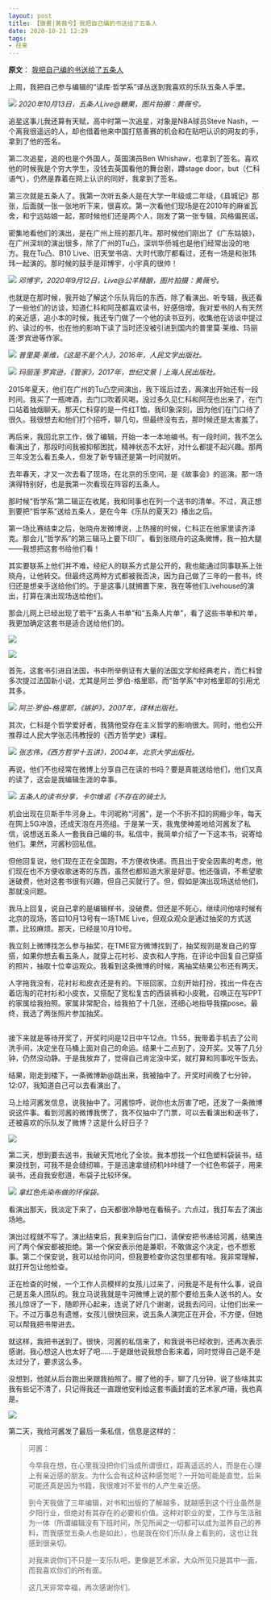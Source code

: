 ```yaml
---
layout: post
title: 【做書|黄薇兮】我把自己编的书送给了五条人
date: 2020-10-21 12:29
tags:
- 往来
---
```

**原文**：
[我把自己编的书送给了五条人](https://mp.weixin.qq.com/s/Iptf-9Q5yqXJYda3lWvEfg)

上周，我把自己参与编辑的“读库·哲学系”译丛送到我喜欢的乐队五条人手里。  

  

![](https://mmbiz.qpic.cn/mmbiz_jpg/kNOvDY2Zsng8NwvuBKkicWhWmRaBybOda6DtJXAnB4mkuX5JCs1Qib6LrHDeqULoVceV33QZD0Q1MFgibzlicJzdJQ/640?wx_fmt=jpeg&tp=webp&wxfrom=5&wx_lazy=1&wx_co=1)
*2020年10月13日，五条人Live@糖果，图片拍摄：黄薇兮。*

  

追星这事儿我还算有天赋，高中时第一次追星，对象是NBA球员Steve Nash，一个离我很遥远的人，却也借着他来中国打慈善赛的机会和在贴吧认识的网友的手，拿到了他的签名。

  

第二次追星，追的也是个外国人，英国演员Ben Whishaw，也拿到了签名。喜欢他的时候我是个穷大学生，没钱去英国看他的舞台剧，蹲stage door，but（仁科语气），仍然是靠着在网上认识的同好，我拿到了签名。

  

第三次就是五条人了。我第一次听五条人是在大学一年级或二年级，《县城记》那张，后面就一张一张地听下来，很喜欢。第一次看他们现场是在2010年的麻雀瓦舍，和宁远姑娘一起，那时候他们还是两个人，刚发了第一张专辑，风格偏民谣。

  

密集地看他们的演出，是在广州上班的那几年。那时候他们刚出了《广东姑娘》，在广州深圳的演出很多，除了广州的Tu凸，深圳华侨城也是他们经常出没的地方。我在Tu凸、B10 Live、旧天堂书店、大时代歌厅都看过，还有一场是和张玮玮一起演的。那时候的鼓手是邓博宇，小宇真的很帅！

  

![](https://mmbiz.qpic.cn/mmbiz_jpg/kNOvDY2ZsngnB7fkcW3jgQH1mY4eATgpmxDZZliaOf7ZUL25EYMe5oZ3NlYmpK3EIVCMPpACo8jEaW04icKVcXEA/640?wx_fmt=jpeg&tp=webp&wxfrom=5&wx_lazy=1&wx_co=1)
*邓博宇，2020年9月12日，Live@公羊精酿，图片拍摄：黄薇兮。*

  

也就是在那时候，我开始了解这个乐队背后的东西，除了看演出、听专辑，我还看了一些他们的访谈，知道仁科和阿茂都喜欢读书，好感倍增。我对爱书的人有天然的亲近感，追小本的时候，我还专门做了一个他的读书豆列，收集他在访谈中提过的、读过的书，也在他的影响下读了当时还没被引进到国内的普里莫·莱维、玛丽莲·罗宾逊等作家。

  

![](https://mmbiz.qpic.cn/mmbiz_jpg/kNOvDY2Zsng8NwvuBKkicWhWmRaBybOdabRsDnoILenORJWeRgGgd6agAFPBuBSjib6xA7eYlxFTYQLL4vUWpV3w/640?wx_fmt=jpeg&tp=webp&wxfrom=5&wx_lazy=1&wx_co=1)
*普里莫·莱维，《这是不是个人》，2016年，人民文学出版社。*

  

![](https://mmbiz.qpic.cn/mmbiz_jpg/kNOvDY2Zsng8NwvuBKkicWhWmRaBybOdaAxibtgJOibCnBBVCvxSzhN3wSllM52U6HfbSrKXo1icjz3a3Q6iahfEWQw/640?wx_fmt=jpeg&tp=webp&wxfrom=5&wx_lazy=1&wx_co=1)
*玛丽莲·罗宾逊，《管家》，2017年，世纪文景丨上海人民出版社。*

  

2015年夏天，他们在广州的Tu凸空间演出，我下班后过去，离演出开始还有一段时间。我买了一瓶啤酒，去门口吹着风喝，没过多久见仁科和阿茂也出来了，在门口站着抽烟聊天。那天仁科穿的是一件红T恤，我印象深刻，因为他们在门口待了很久。我很想去和他们打个招呼，聊几句，但最终没有去，那时候还是太害羞了。

  

再后来，我回北京工作，做了编辑，开始一本一本地编书。有一段时间，我不怎么看演出了，那段时间我被抑郁困扰，精神状态不太好，对什么都提不起兴趣。那两三年没怎么看五条人，但发了新专辑还是第一时间就听。

  

去年春天，才又一次去看了现场，在北京的乐空间，是《故事会》的巡演。那一场演得特别好，也是我第一次看现在阵容的五条人。

  

那时候“哲学系”第二辑正在收尾，我和同事也在列一个送书的清单。不过，真正想到要把“哲学系”送给五条人，是在今年《乐队的夏天2》播出之后。

  

第一场比赛结束之后，张晓舟发微博说，上热搜的时候，仁科正在他家里读齐泽克。那会儿“哲学系”的第三辑马上要下印厂。看到张晓舟的这条微博，我一拍大腿——我想把这套书给他们看！

  

其实要联系上他们并不难，经纪人的联系方式是公开的，我也能通过同事联系上张晓舟，让他转交。但最终这两种方式都被我否决，因为自己做了三年的一套书，终归还是想亲手送给他们的。于是这事儿就搁置下来，我在等他们Livehouse的演出，打算在演出现场送给他们。

  

那会儿网上已经出现了若干“五条人书单”和“五条人片单”，看了这些书单和片单，我更加确定这套书是适合送给他们的。

  

![](https://mmbiz.qpic.cn/mmbiz_jpg/kNOvDY2Zsng8NwvuBKkicWhWmRaBybOdaIOnX73wXjNWYn80Zq9icWsicXMHPGo5NzPlfP1LicialDLWa3Vg4dSeRxQ/640?wx_fmt=jpeg&tp=webp&wxfrom=5&wx_lazy=1&wx_co=1)

  

![](https://mmbiz.qpic.cn/mmbiz_jpg/kNOvDY2Zsng8NwvuBKkicWhWmRaBybOda5iayE3voLApjxBWt0SuibmicCVfy9cmBzZqYKMapGKiaTAmSFv9ZDvrB0g/640?wx_fmt=jpeg&tp=webp&wxfrom=5&wx_lazy=1&wx_co=1)

  

首先，这套书引进自法国，书中所举例证有大量的法国文学和经典老片，而仁科曾多次提过法国新小说，尤其是阿兰·罗伯-格里耶，而“哲学系”中对格里耶的引用尤其多。

  

![](https://mmbiz.qpic.cn/mmbiz_png/kNOvDY2Zsng8NwvuBKkicWhWmRaBybOdaQ6PviauqQCoPuu11h3TkYt1icxXuuakMxkYiaw5fIVEQHpmQPfibvMbwAA/640?wx_fmt=png&tp=webp&wxfrom=5&wx_lazy=1&wx_co=1)
*阿兰·罗伯-格里耶，《嫉妒》，2007年，译林出版社。*

  

其次，仁科是个哲学爱好者，我猜他受存在主义哲学的影响很大。同时，他也公开推荐过人民大学张志伟教授的《西方哲学史》课程。

  

![](https://mmbiz.qpic.cn/mmbiz_jpg/kNOvDY2Zsng8NwvuBKkicWhWmRaBybOdayzTY52Qj19zAu6UyesSiaUrPUAPQwhzfVzficzic6XmvQ2JvxEzuvcWibQ/640?wx_fmt=jpeg&tp=webp&wxfrom=5&wx_lazy=1&wx_co=1)
*张志伟，《西方哲学十五讲》，2004年，北京大学出版社。*

  

再说，他们不也经常在微博上分享自己在读的书吗？要是真能送给他们，他们又真的读了，这会是我编辑生涯的幸事。

  

![](https://mmbiz.qpic.cn/mmbiz_png/kNOvDY2Zsng8NwvuBKkicWhWmRaBybOdaXGvRdcVzN5Ive4OauI9jBgp7GwyIIDZybZoUnqOsMBKWHl3ichC3btQ/640?wx_fmt=png&tp=webp&wxfrom=5&wx_lazy=1&wx_co=1)
*五条人的读书分享，卡尔维诺《不存在的骑士》。*

  

机会出现在贝斯手牛河身上。牛河昵称“河酱”，是一个不折不扣的网瘾少年，每天在网上5G冲浪，还成天泡在月亮组。于是某一天，我鬼使神差地给河酱发了私信，说想送五条人一套我自己编的书。私信中，我简单介绍了一下这本书，说寄给他们。果然，河酱秒回私信。

  

但他回复说，他们现在正在全国跑，不方便收快递。而且出于安全因素的考虑，他们现在也不方便收歌迷寄的东西，虽然也都知道大家是好意。他还强调，不希望歌迷破费，他对这套书很有兴趣，但自己买就行了。但，假如是演出现场送给他们，那就没问题。

  

我马上回复，说自己拿的是编辑样书，没破费。但还是不死心，继续问他啥时候有北京的现场，答曰10月13号有一场TME Live，但观众观众是通过抽奖的方式送票，比较麻烦。那天，已经是10月10号。

  

我立刻上微博找怎么参与抽奖，在TME官方微博找到了，抽奖规则是发自己的穿搭，如果你想去看五条人，就穿上花衬衫、皮衣和人字拖，在评论中回复自己穿搭的照片，抽取十位幸运观众。我看到这条微博的时候，离抽奖结果公布还有两天。

  

人字拖我没有，花衬衫和皮衣还是有的。下班回家，立刻开始打扮，找出一件在古着店淘的花衬衫和小皮衣，又搭配了宽松复古的西装裤和小皮靴，召唤正在写PPT的家属给我拍照。家属非常配合，给我拍了十几张，还细心地指导我摆pose。最终，我选了两张照片参加抽奖。

  

![](data:image/gif;base64,iVBORw0KGgoAAAANSUhEUgAAAAEAAAABCAYAAAAfFcSJAAAADUlEQVQImWNgYGBgAAAABQABh6FO1AAAAABJRU5ErkJggg==)

  

接下来就是等待开奖了，开奖时间是12日中午12点。11:55，我带着手机去了公司洗手间，决定坐在马桶上面对自己的命运。结果十二点到了，没开奖。又等了几分钟，仍然没动静。于是我放弃了，觉得自己肯定没中奖，就打算和同事吃午饭去。

  

结果，刚走到楼下，一条微博新@跳出来，我被抽中了。开奖时间晚了七分钟，12:07，我知道自己可以去看演出了。

  

马上给河酱发信息，说我抽中了。河酱惊呼，说你也太厉害了吧，还发了一条微博说这件事。看到河酱的微博我愣了，我不仅抽中了门票，可以去看演出和送书了，还被喜欢的乐队发了微博？这是什么好日子？

  

![](https://mmbiz.qpic.cn/mmbiz_jpg/kNOvDY2Zsnhvuj3oVHT0jnEpUxoU64LjnfYBBdTmOg6YpxNxngxaCLC13JgPFom44JfyLo9DXtiaOqGP6qBGficQ/640?wx_fmt=jpeg&tp=webp&wxfrom=5&wx_lazy=1&wx_co=1)

  

第二天，想到要去送书，我破天荒地化了全妆。我本想找一个红色塑料袋装书，结果没找到，可我不是会缝纫嘛，于是迅速拿缝纫机咔咔缝了一个红色布袋子，用来装书，还自我安慰道，布袋子比较环保。

  

![](https://mmbiz.qpic.cn/mmbiz_jpg/kNOvDY2Zsng8NwvuBKkicWhWmRaBybOdaRiaPqudBY8otruKoOyH9yhCpzl48icb3bRpnibsMo58SoiaF1lMcricVBvg/640?wx_fmt=jpeg&tp=webp&wxfrom=5&wx_lazy=1&wx_co=1)
*拿红色先染布做的环保袋。*

  

看演出那天，我淡定下来了，白天都很冷静地在看稿子。六点过，我打车去了演出场地。

  

演出过程就不写了。演出结束后，我来到后台门口，请保安把书递给河酱，结果连问了两个保安都被拒绝。第一个保安表示他是兼职，不敢做这个决定，也不想惹事。第二个保安说，我可以给你问问，但我要检查你这包里都有啥。我非常理解，就打开包让他检查。

  

正在检查的时候，一个工作人员模样的女孩儿过来了，问我是不是有什么事，说自己是五条人团队的。我立马说我就是牛河微博上说的那个要给五条人送书的人。女孩儿惊讶了一下，随即开心起来，连说了好几个谢谢，说我去问问，让他们出来一下。不过万事总有遗憾，女孩儿很快回来，说五条人演完正在开会，不方便，但她可以帮我把书带进去。

  

就这样，我把书送到了。很快，河酱的私信来了，和我说书已经收到，还再次表示感谢。我心想这人也太好了吧……于是跟他说我想合影来着，同时觉得自己是不是太过分了，要求这么多。

  

没想到，他就从后台跑出来跟我拍照了。握了他的手，聊了几分钟，说了些啥其实我有些记不清了，只记得我还一直跟他安利给这套书画封面的艺术家卢珊，我也真是。

  

![](https://mmbiz.qpic.cn/mmbiz_jpg/kNOvDY2ZsngnB7fkcW3jgQH1mY4eATgppiczEKUVibPa7ZxEYstISRp9d8FJ8UGNNiacpMBoCnvpwOM8BYLM2gcMA/640?wx_fmt=jpeg&tp=webp&wxfrom=5&wx_lazy=1&wx_co=1)

  

第二天，我给河酱发了最后一条私信，信息是这样的：

> 河酱：
> 
> 今早我在想，在心里我没把你们当成所谓很红，距离遥远的人，而是在心理上有亲近感的朋友。为什么会有这种这种感觉呢？一开始可能是直觉，后来可能还真是因为书籍，我很难对不爱书的人产生亲近感。
> 
> 到今天我做了三年编辑，对书和出版的了解越多，就越感到这个行业虽然是夕阳行业，但绝对有其存在的必要和价值。这种对职业的爱，工作与生活融为一体（所谓编辑没有下班时间，所见所闻之一切都可以成为滋养自己的养料，而我感觉五条人也是如此），也是我在你们乐队身上看到的，这也让我感到很亲切。
> 
> 对我来说你们不只是一支乐队吧，更像是艺术家，大众所见只是其中一面，而我喜欢你们的所有面。
> 
> 这几天非常幸福，再次感谢你们。
